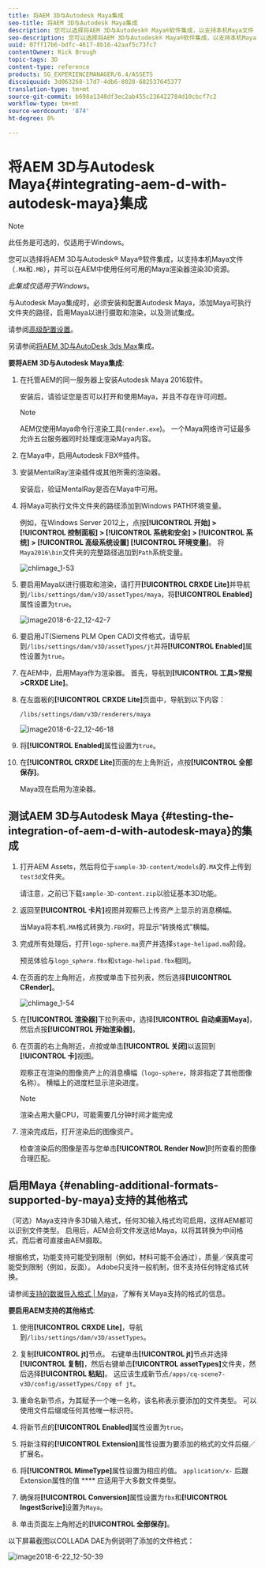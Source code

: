 ```yaml
---
title: 将AEM 3D与Autodesk Maya集成
seo-title: 将AEM 3D与Autodesk Maya集成
description: 您可以选择将AEM 3D与Autodesk® Maya®软件集成，以支持本机Maya文件（.MA和。MB），并允许您使用任何可用的Maya渲染器在AEM中渲染3D资源。
seo-description: 您可以选择将AEM 3D与Autodesk® Maya®软件集成，以支持本机Maya文件（.MA和。MB），并允许您使用任何可用的Maya渲染器在AEM中渲染3D资源。
uuid: 07ff17b6-bdfc-4617-8b16-42aaf5c73fc7
contentOwner: Rick Brough
topic-tags: 3D
content-type: reference
products: SG_EXPERIENCEMANAGER/6.4/ASSETS
discoiquuid: 3d063268-17d7-4db6-8028-682537645377
translation-type: tm+mt
source-git-commit: b698a1348df3ec2ab455c236422784d10cbcf7c2
workflow-type: tm+mt
source-wordcount: '874'
ht-degree: 0%

---
```



# 将AEM 3D与Autodesk Maya{#integrating-aem-d-with-autodesk-maya}集成

>[!NOTE]
>
>此任务是可选的，仅适用于Windows。

您可以选择将AEM 3D与Autodesk® Maya®软件集成，以支持本机Maya文件（`.MA`和`.MB`），并可以在AEM中使用任何可用的Maya渲染器渲染3D资源。

*此集成仅适用于Windows*。

与Autodesk Maya集成时，必须安装和配置Autodesk Maya，添加Maya可执行文件夹的路径，启用Maya以进行摄取和渲染，以及测试集成。

请参阅[高级配置设置](advanced-config-3d.md)。

另请参阅[将AEM 3D与AutoDesk 3ds Max](integrating-aem-3d-with-autodesk-3ds-max.md)集成。

**要将AEM 3D与Autodesk Maya集成**:

1. 在托管AEM的同一服务器上安装Autodesk Maya 2016软件。

   安装后，请验证您是否可以打开和使用Maya，并且不存在许可问题。

   >[!NOTE]
   >
   >AEM仅使用Maya命令行渲染工具(`render.exe`)。 一个Maya网络许可证最多允许五台服务器同时处理或渲染Maya内容。

1. 在Maya中，启用Autodesk FBX®插件。
1. 安装MentalRay渲染插件或其他所需的渲染器。

   安装后，验证MentalRay是否在Maya中可用。

1. 将Maya可执行文件文件夹的路径添加到Windows PATH环境变量。

   例如，在Windows Server 2012上，点按&#x200B;**[!UICONTROL 开始] > [!UICONTROL 控制面板] > [!UICONTROL 系统和安全] > [!UICONTROL 系统] > [!UICONTROL 高级系统设置] [!UICONTROL 环境变量]**。 将`Maya2016\bin`文件夹的完整路径追加到`Path`系统变量。

   ![chlimage_1-53](assets/chlimage_1-53.png)

1. 要启用Maya以进行摄取和渲染，请打开&#x200B;**[!UICONTROL CRXDE Lite]**&#x200B;并导航到`/libs/settings/dam/v3D/assetTypes/maya`，将&#x200B;**[!UICONTROL Enabled]**&#x200B;属性设置为`true`。

   ![image2018-6-22_12-42-7](assets/image2018-6-22_12-42-7.png)

1. 要启用JT(Siemens PLM Open CAD)文件格式，请导航到`/libs/settings/dam/v3D/assetTypes/jt`并将&#x200B;**[!UICONTROL Enabled]**&#x200B;属性设置为`true`。
1. 在AEM中，启用Maya作为渲染器。 首先，导航到&#x200B;**[!UICONTROL 工具>常规>CRXDE Lite]**。
1. 在左面板的&#x200B;**[!UICONTROL CRXDE Lite]**&#x200B;页面中，导航到以下内容：

   `/libs/settings/dam/v3D/renderers/maya`

   ![image2018-6-22_12-46-18](assets/image2018-6-22_12-46-18.png)

1. 将&#x200B;**[!UICONTROL Enabled]**&#x200B;属性设置为`true`。

1. 在&#x200B;**[!UICONTROL CRXDE Lite]**&#x200B;页面的左上角附近，点按&#x200B;**[!UICONTROL 全部保存]**。

   Maya现在启用为渲染器。

## 测试AEM 3D与Autodesk Maya {#testing-the-integration-of-aem-d-with-autodesk-maya}的集成

1. 打开AEM Assets，然后将位于`sample-3D-content/models`的`.MA`文件上传到`test3d`文件夹。

   请注意，之前已下载`sample-3D-content.zip`以验证基本3D功能。

1. 返回至&#x200B;**[!UICONTROL 卡片]**&#x200B;视图并观察已上传资产上显示的消息横幅。

   当Maya将本机`.MA`格式转换为`.FBX`时，将显示“转换格式”横幅。

1. 完成所有处理后，打开`logo-sphere.ma`资产并选择`stage-helipad.ma`阶段。

   预览体验与`logo_sphere.fbx`和`stage-helipad.fbx`相同。

1. 在页面的左上角附近，点按或单击下拉列表，然后选择&#x200B;**[!UICONTROL CRender]**。

   ![chlimage_1-54](assets/chlimage_1-54.png)

1. 在&#x200B;**[!UICONTROL 渲染器]**&#x200B;下拉列表中，选择&#x200B;**[!UICONTROL 自动桌面Maya]**，然后点按&#x200B;**[!UICONTROL 开始渲染器]**。
1. 在页面的右上角附近，点按或单击&#x200B;**[!UICONTROL 关闭]**&#x200B;以返回到&#x200B;**[!UICONTROL 卡]**&#x200B;视图。

   观察正在渲染的图像资产上的消息横幅（`logo-sphere`，除非指定了其他图像名称）。 横幅上的进度栏显示渲染进度。

   >[!NOTE]
   >
   >渲染占用大量CPU，可能需要几分钟时间才能完成

1. 渲染完成后，打开渲染后的图像资产。

   检查渲染后的图像是否与您单击&#x200B;**[!UICONTROL Render Now]**&#x200B;时所查看的图像合理匹配。

## 启用Maya {#enabling-additional-formats-supported-by-maya}支持的其他格式

（可选）Maya支持许多3D输入格式，任何3D输入格式均可启用，这样AEM都可以识别文件类型。 启用后，AEM会将文件发送给Maya，以将其转换为中间格式，而后者可直接由AEM摄取。

根据格式，功能支持可能受到限制（例如，材料可能不会通过），质量／保真度可能受到限制（例如，反面）。 Adobe只支持一般机制，但不支持任何特定格式转换。

请参阅[支持的数据导入格式 | Maya](https://knowledge.autodesk.com/support/maya/learn-explore/caas/CloudHelp/cloudhelp/2016/ENU/Maya/files/GUID-69BC066D-D4D8-4B12-900C-CF42E798A5D6-htm.html)，了解有关Maya支持的格式的信息。

**要启用AEM支持的其他格式**:

1. 使用&#x200B;**[!UICONTROL CRXDE Lite]**，导航到`/libs/settings/dam/v3D/assetTypes`。
1. 复制&#x200B;**[!UICONTROL jt]**&#x200B;节点。 右键单击&#x200B;**[!UICONTROL jt]**&#x200B;节点并选择&#x200B;**[!UICONTROL 复制]**，然后右键单击&#x200B;**[!UICONTROL assetTypes]**&#x200B;文件夹，然后选择&#x200B;**[!UICONTROL 粘贴]**。 这应该生成新节点`/apps/cq-scene7-v3D/config/assetTypes/Copy of jt`。
1. 重命名新节点，为其赋予一个唯一名称，该名称表示要添加的文件类型。 可以使用文件后缀或任何其他唯一标识符。

1. 将新节点的&#x200B;**[!UICONTROL Enabled]**&#x200B;属性设置为`true`。

1. 将新注释的&#x200B;**[!UICONTROL Extension]**&#x200B;属性设置为要添加的格式的文件后缀／扩展名。
1. 将&#x200B;**[!UICONTROL MimeType]**&#x200B;属性设置为相应的值。 `application/x-` 后跟Extension属性的值 **** 应适用于大多数文件类型。
1. 确保将&#x200B;**[!UICONTROL Conversion]**&#x200B;属性设置为`fbx`和&#x200B;**[!UICONTROL IngestScrive]**&#x200B;设置为`Maya`。
1. 单击页面左上角附近的&#x200B;**[!UICONTROL 全部保存]**。

以下屏幕截图以COLLADA DAE为例说明了添加的文件格式：

![image2018-6-22_12-50-39](assets/image2018-6-22_12-50-39.png)

